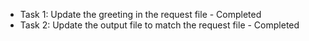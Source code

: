 - Task 1: Update the greeting in the request file - Completed
- Task 2: Update the output file to match the request file - Completed
